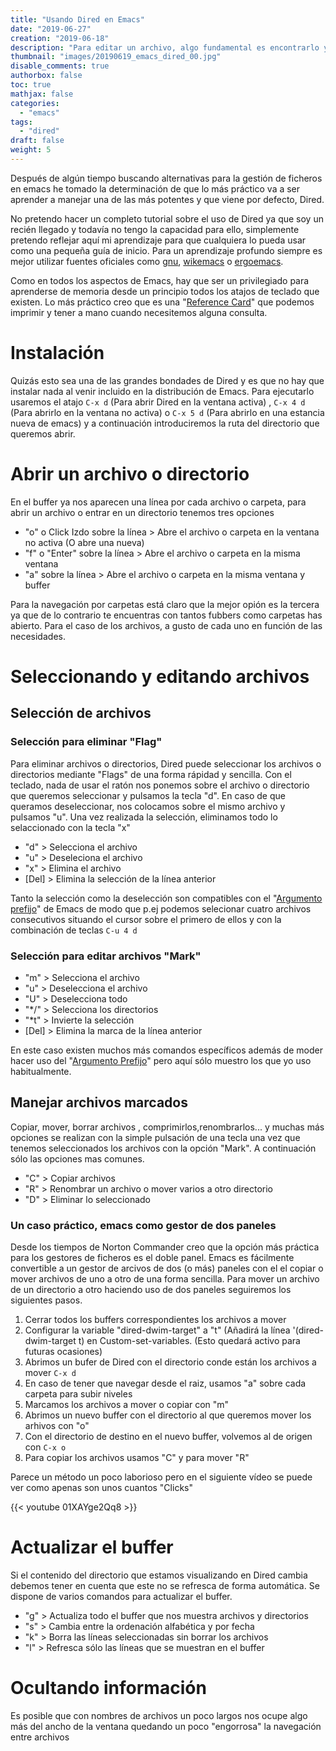 ```yaml
---
title: "Usando Dired en Emacs"
date: "2019-06-27"
creation: "2019-06-18"
description: "Para editar un archivo, algo fundamental es encontrarlo y abrirlo, aquí el método que uso al trabajar con Emacs"
thumbnail: "images/20190619_emacs_dired_00.jpg"
disable_comments: true
authorbox: false
toc: true
mathjax: false
categories:
  - "emacs"
tags:
  - "dired"
draft: false
weight: 5
---
```

Después de algún tiempo buscando alternativas para la gestión de ficheros en emacs he tomado la determinación de que lo más práctico va a ser aprender a manejar una de las más potentes y que viene por defecto, Dired.

<!--more-->
No pretendo hacer un completo tutorial sobre el uso de Dired ya que soy un recién llegado y todavía no tengo la capacidad para ello, simplemente pretendo reflejar aquí mi aprendizaje para que cualquiera lo pueda usar como una pequeña guía de inicio.  Para un aprendizaje profundo siempre es mejor utilizar fuentes oficiales como [gnu], [wikemacs] o  [ergoemacs].

Como en todos los aspectos de Emacs, hay que ser un privilegiado para aprenderse de memoria desde un principio todos los atajos de teclado que existen. Lo más práctico creo que es una "[Reference Card]" que podemos imprimir y tener a mano cuando necesitemos alguna consulta.

# Instalación
Quizás esto sea una de las grandes bondades de Dired y es que no hay que instalar nada al venir incluido en la distribución de Emacs. Para ejecutarlo usaremos el atajo `C-x d` (Para abrir Dired en la ventana activa) , `C-x 4 d` (Para abrirlo en la ventana no activa) o `C-x 5 d` (Para abrirlo en una estancia nueva de emacs) y a continuación introduciremos la ruta del directorio que queremos abrir.

# Abrir un archivo o directorio #
En el buffer ya nos aparecen una línea por cada archivo o carpeta, para abrir un archivo o entrar en un directorio tenemos tres opciones

* "o" o Click Izdo sobre la línea > Abre el archivo o carpeta en la ventana no activa (O abre una nueva)
* "f" o "Enter" sobre la línea > Abre el archivo o carpeta en la misma ventana
* "a" sobre la línea > Abre el archivo o carpeta en la misma ventana y buffer

Para la navegación por carpetas está claro que la mejor opión es la tercera ya que de lo contrario te encuentras con tantos fubbers como carpetas has abierto.  Para el caso de los archivos, a gusto de cada uno en función de las necesidades.

# Seleccionando y editando archivos #
## Selección de archivos ##
### Selección para eliminar "Flag" ###
Para eliminar archivos o directorios, Dired puede seleccionar los archivos o directorios mediante "Flags" de una forma rápidad y sencilla. Con el teclado, nada de usar el ratón nos ponemos sobre el archivo o directorio que queremos seleccionar y pulsamos la tecla "d". En caso de que queramos deseleccionar, nos colocamos sobre el mismo archivo y pulsamos "u". Una vez realizada la selección, eliminamos todo lo selaccionado con la tecla "x"

* "d" > Selecciona el archivo
* "u" > Deseleciona el archivo
* "x" > Elimina el archivo
* [Del] > Elimina la selección de la línea anterior

Tanto la selección como la deselección son compatibles con el "[Argumento prefijo]" de Emacs de modo que p.ej podemos selecionar cuatro archivos consecutivos situando el cursor sobre el primero de ellos y con la combinación de teclas `C-u 4 d`

### Selección para editar archivos "Mark" ###

* "m" > Selecciona el archivo
* "u" > Deselecciona el archivo
* "U" > Deselecciona todo
* "*/" > Selecciona los directorios
* "*t" > Invierte la selección
* [Del] > Elimina la marca de la línea anterior

En este caso existen muchos más comandos específicos además de moder hacer uso del "[Argumento Prefijo]" pero aquí sólo muestro los que yo uso habitualmente.


## Manejar archivos marcados ##
Copiar, mover, borrar archivos , comprimirlos,renombrarlos... y muchas más opciones se realizan con la simple pulsación de una tecla una vez que tenemos seleccionados los archivos con la opción "Mark". A continuación sólo las opciones mas comunes.

* "C" > Copiar archivos
* "R" > Renombrar un archivo o mover varios a otro directorio
* "D" > Eliminar lo seleccionado



### Un caso práctico, emacs como gestor de dos paneles ###
Desde los tiempos de Norton Commander creo que la opción más práctica para los gestores de ficheros es el doble panel.  Emacs es fácilmente convertible a un gestor de arcivos de dos (o más) paneles con el el copiar o mover archivos de uno a otro de una forma sencilla. Para mover un archivo de un directorio a otro haciendo uso de dos paneles seguiremos los siguientes pasos.

1. Cerrar todos los buffers correspondientes los archivos a mover
1. Configurar la variable "dired-dwim-target" a "t" (Añadirá la línea '(dired-dwim-target t) en Custom-set-variables. (Esto quedará activo para futuras ocasiones)
1. Abrimos un bufer de Dired con el directorio conde están los archivos a mover `C-x d`
1. En caso de tener que navegar desde el raiz, usamos "a" sobre cada carpeta para subir niveles
1. Marcamos los archivos a mover o copiar con "m"
1. Abrimos un nuevo buffer con el directorio al que queremos mover los arhivos con "o"
1. Con el directorio de destino en el nuevo buffer, volvemos al de origen con `C-x o`
1. Para copiar los archivos usamos "C" y para mover "R"

Parece un método un poco laborioso pero en el siguiente vídeo se puede ver como apenas son unos cuantos "Clicks"

{{< youtube 01XAYge2Qq8 >}}

# Actualizar el buffer #
Si el contenido del directorio que estamos visualizando en Dired cambia debemos tener en cuenta que este no se refresca de forma automática. Se dispone de varios comandos para actualizar el buffer.

* "g" > Actualiza todo  el buffer que nos muestra archivos y directorios
* "s" > Cambia entre la ordenación alfabética y por fecha
* "k" > Borra las líneas seleccionadas sin borrar los archivos
* "l" > Refresca sólo las líneas que se muestran en el buffer

# Ocultando información #
Es posible que con nombres de archivos un poco largos nos ocupe algo más del ancho de la ventana quedando un poco "engorrosa" la navegación entre archivos

[Argumento Prefijo]: https://www.emacswiki.org/emacs/PrefixArgument
[gnu]: https://www.gnu.org/software/emacs/manual/html_node/emacs/Dired.html
[wikemacs]: https://wikemacs.org/wiki/Dired
[ergoemacs]: http://ergoemacs.org/emacs/file_management.html
[Reference Card]: https://www.gnu.org/software/emacs/refcards/pdf/dired-ref.pdfxs
